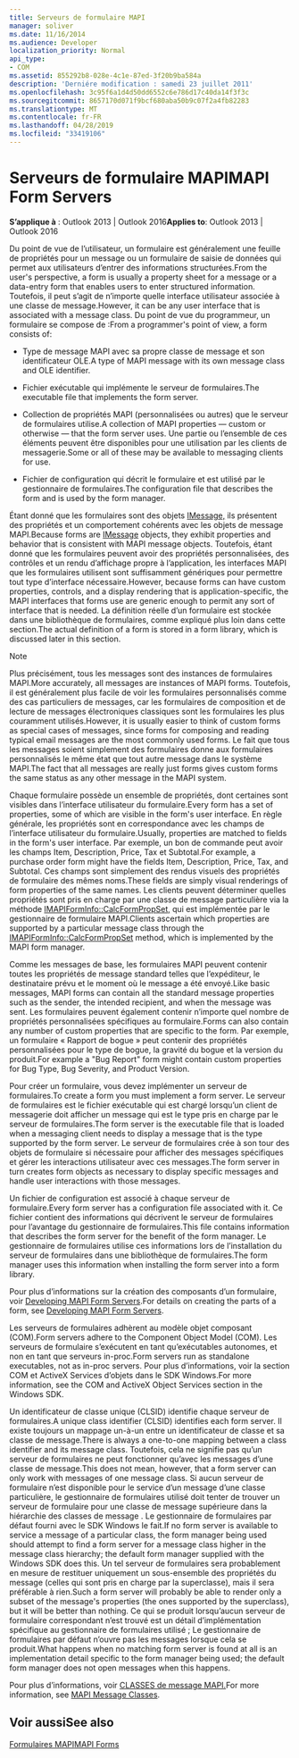```yaml
---
title: Serveurs de formulaire MAPI
manager: soliver
ms.date: 11/16/2014
ms.audience: Developer
localization_priority: Normal
api_type:
- COM
ms.assetid: 855292b8-028e-4c1e-87ed-3f20b9ba584a
description: 'Derniére modification : samedi 23 juillet 2011'
ms.openlocfilehash: 3c95f6a1d4d50dd6552c6e786d17c40da14f3f3c
ms.sourcegitcommit: 8657170d071f9bcf680aba50b9c07f2a4fb82283
ms.translationtype: MT
ms.contentlocale: fr-FR
ms.lasthandoff: 04/28/2019
ms.locfileid: "33419106"
---
```

# <a name="mapi-form-servers"></a><span data-ttu-id="3a5fe-103">Serveurs de formulaire MAPI</span><span class="sxs-lookup"><span data-stu-id="3a5fe-103">MAPI Form Servers</span></span>

  
  
<span data-ttu-id="3a5fe-104">**S’applique à** : Outlook 2013 | Outlook 2016</span><span class="sxs-lookup"><span data-stu-id="3a5fe-104">**Applies to**: Outlook 2013 | Outlook 2016</span></span> 
  
<span data-ttu-id="3a5fe-105">Du point de vue de l’utilisateur, un formulaire est généralement une feuille de propriétés pour un message ou un formulaire de saisie de données qui permet aux utilisateurs d’entrer des informations structurées.</span><span class="sxs-lookup"><span data-stu-id="3a5fe-105">From the user's perspective, a form is usually a property sheet for a message or a data-entry form that enables users to enter structured information.</span></span> <span data-ttu-id="3a5fe-106">Toutefois, il peut s’agit de n’importe quelle interface utilisateur associée à une classe de message.</span><span class="sxs-lookup"><span data-stu-id="3a5fe-106">However, it can be any user interface that is associated with a message class.</span></span> <span data-ttu-id="3a5fe-107">Du point de vue du programmeur, un formulaire se compose de :</span><span class="sxs-lookup"><span data-stu-id="3a5fe-107">From a programmer's point of view, a form consists of:</span></span>
  
- <span data-ttu-id="3a5fe-108">Type de message MAPI avec sa propre classe de message et son identificateur OLE.</span><span class="sxs-lookup"><span data-stu-id="3a5fe-108">A type of MAPI message with its own message class and OLE identifier.</span></span>
    
- <span data-ttu-id="3a5fe-109">Fichier exécutable qui implémente le serveur de formulaires.</span><span class="sxs-lookup"><span data-stu-id="3a5fe-109">The executable file that implements the form server.</span></span>
    
- <span data-ttu-id="3a5fe-110">Collection de propriétés MAPI (personnalisées ou autres) que le serveur de formulaires utilise.</span><span class="sxs-lookup"><span data-stu-id="3a5fe-110">A collection of MAPI properties — custom or otherwise — that the form server uses.</span></span> <span data-ttu-id="3a5fe-111">Une partie ou l’ensemble de ces éléments peuvent être disponibles pour une utilisation par les clients de messagerie.</span><span class="sxs-lookup"><span data-stu-id="3a5fe-111">Some or all of these may be available to messaging clients for use.</span></span>
    
- <span data-ttu-id="3a5fe-112">Fichier de configuration qui décrit le formulaire et est utilisé par le gestionnaire de formulaires.</span><span class="sxs-lookup"><span data-stu-id="3a5fe-112">The configuration file that describes the form and is used by the form manager.</span></span>
    
<span data-ttu-id="3a5fe-113">Étant donné que les formulaires sont des objets [IMessage,](imessageimapiprop.md) ils présentent des propriétés et un comportement cohérents avec les objets de message MAPI.</span><span class="sxs-lookup"><span data-stu-id="3a5fe-113">Because forms are [IMessage](imessageimapiprop.md) objects, they exhibit properties and behavior that is consistent with MAPI message objects.</span></span> <span data-ttu-id="3a5fe-114">Toutefois, étant donné que les formulaires peuvent avoir des propriétés personnalisées, des contrôles et un rendu d’affichage propre à l’application, les interfaces MAPI que les formulaires utilisent sont suffisamment génériques pour permettre tout type d’interface nécessaire.</span><span class="sxs-lookup"><span data-stu-id="3a5fe-114">However, because forms can have custom properties, controls, and a display rendering that is application-specific, the MAPI interfaces that forms use are generic enough to permit any sort of interface that is needed.</span></span> <span data-ttu-id="3a5fe-115">La définition réelle d’un formulaire est stockée dans une bibliothèque de formulaires, comme expliqué plus loin dans cette section.</span><span class="sxs-lookup"><span data-stu-id="3a5fe-115">The actual definition of a form is stored in a form library, which is discussed later in this section.</span></span> 
  
> [!NOTE]
> <span data-ttu-id="3a5fe-116">Plus précisément, tous les messages sont des instances de formulaires MAPI.</span><span class="sxs-lookup"><span data-stu-id="3a5fe-116">More accurately, all messages are instances of MAPI forms.</span></span> <span data-ttu-id="3a5fe-117">Toutefois, il est généralement plus facile de voir les formulaires personnalisés comme des cas particuliers de messages, car les formulaires de composition et de lecture de messages électroniques classiques sont les formulaires les plus couramment utilisés.</span><span class="sxs-lookup"><span data-stu-id="3a5fe-117">However, it is usually easier to think of custom forms as special cases of messages, since forms for composing and reading typical email messages are the most commonly used forms.</span></span> <span data-ttu-id="3a5fe-118">Le fait que tous les messages soient simplement des formulaires donne aux formulaires personnalisés le même état que tout autre message dans le système MAPI.</span><span class="sxs-lookup"><span data-stu-id="3a5fe-118">The fact that all messages are really just forms gives custom forms the same status as any other message in the MAPI system.</span></span> 
  
<span data-ttu-id="3a5fe-119">Chaque formulaire possède un ensemble de propriétés, dont certaines sont visibles dans l’interface utilisateur du formulaire.</span><span class="sxs-lookup"><span data-stu-id="3a5fe-119">Every form has a set of properties, some of which are visible in the form's user interface.</span></span> <span data-ttu-id="3a5fe-120">En règle générale, les propriétés sont en correspondance avec les champs de l’interface utilisateur du formulaire.</span><span class="sxs-lookup"><span data-stu-id="3a5fe-120">Usually, properties are matched to fields in the form's user interface.</span></span> <span data-ttu-id="3a5fe-121">Par exemple, un bon de commande peut avoir les champs Item, Description, Price, Tax et Subtotal.</span><span class="sxs-lookup"><span data-stu-id="3a5fe-121">For example, a purchase order form might have the fields Item, Description, Price, Tax, and Subtotal.</span></span> <span data-ttu-id="3a5fe-122">Ces champs sont simplement des rendus visuels des propriétés de formulaire des mêmes noms.</span><span class="sxs-lookup"><span data-stu-id="3a5fe-122">These fields are simply visual renderings of form properties of the same names.</span></span> <span data-ttu-id="3a5fe-123">Les clients peuvent déterminer quelles propriétés sont pris en charge par une classe de message particulière via la méthode [IMAPIFormInfo::CalcFormPropSet,](imapiforminfo-calcformpropset.md) qui est implémentée par le gestionnaire de formulaire MAPI.</span><span class="sxs-lookup"><span data-stu-id="3a5fe-123">Clients ascertain which properties are supported by a particular message class through the [IMAPIFormInfo::CalcFormPropSet](imapiforminfo-calcformpropset.md) method, which is implemented by the MAPI form manager.</span></span> 
  
<span data-ttu-id="3a5fe-124">Comme les messages de base, les formulaires MAPI peuvent contenir toutes les propriétés de message standard telles que l’expéditeur, le destinataire prévu et le moment où le message a été envoyé.</span><span class="sxs-lookup"><span data-stu-id="3a5fe-124">Like basic messages, MAPI forms can contain all the standard message properties such as the sender, the intended recipient, and when the message was sent.</span></span> <span data-ttu-id="3a5fe-125">Les formulaires peuvent également contenir n’importe quel nombre de propriétés personnalisées spécifiques au formulaire.</span><span class="sxs-lookup"><span data-stu-id="3a5fe-125">Forms can also contain any number of custom properties that are specific to the form.</span></span> <span data-ttu-id="3a5fe-126">Par exemple, un formulaire « Rapport de bogue » peut contenir des propriétés personnalisées pour le type de bogue, la gravité du bogue et la version du produit.</span><span class="sxs-lookup"><span data-stu-id="3a5fe-126">For example a "Bug Report" form might contain custom properties for Bug Type, Bug Severity, and Product Version.</span></span>
  
<span data-ttu-id="3a5fe-127">Pour créer un formulaire, vous devez implémenter un serveur de formulaires.</span><span class="sxs-lookup"><span data-stu-id="3a5fe-127">To create a form you must implement a form server.</span></span> <span data-ttu-id="3a5fe-128">Le serveur de formulaires est le fichier exécutable qui est chargé lorsqu’un client de messagerie doit afficher un message qui est le type pris en charge par le serveur de formulaires.</span><span class="sxs-lookup"><span data-stu-id="3a5fe-128">The form server is the executable file that is loaded when a messaging client needs to display a message that is the type supported by the form server.</span></span> <span data-ttu-id="3a5fe-129">Le serveur de formulaires crée à son tour des objets de formulaire si nécessaire pour afficher des messages spécifiques et gérer les interactions utilisateur avec ces messages.</span><span class="sxs-lookup"><span data-stu-id="3a5fe-129">The form server in turn creates form objects as necessary to display specific messages and handle user interactions with those messages.</span></span>
  
<span data-ttu-id="3a5fe-130">Un fichier de configuration est associé à chaque serveur de formulaire.</span><span class="sxs-lookup"><span data-stu-id="3a5fe-130">Every form server has a configuration file associated with it.</span></span> <span data-ttu-id="3a5fe-131">Ce fichier contient des informations qui décrivent le serveur de formulaires pour l’avantage du gestionnaire de formulaires.</span><span class="sxs-lookup"><span data-stu-id="3a5fe-131">This file contains information that describes the form server for the benefit of the form manager.</span></span> <span data-ttu-id="3a5fe-132">Le gestionnaire de formulaires utilise ces informations lors de l’installation du serveur de formulaires dans une bibliothèque de formulaires.</span><span class="sxs-lookup"><span data-stu-id="3a5fe-132">The form manager uses this information when installing the form server into a form library.</span></span>
  
<span data-ttu-id="3a5fe-133">Pour plus d’informations sur la création des composants d’un formulaire, voir [Developing MAPI Form Servers](developing-mapi-form-servers.md).</span><span class="sxs-lookup"><span data-stu-id="3a5fe-133">For details on creating the parts of a form, see [Developing MAPI Form Servers](developing-mapi-form-servers.md).</span></span>
  
<span data-ttu-id="3a5fe-134">Les serveurs de formulaires adhèrent au modèle objet composant (COM).</span><span class="sxs-lookup"><span data-stu-id="3a5fe-134">Form servers adhere to the Component Object Model (COM).</span></span> <span data-ttu-id="3a5fe-135">Les serveurs de formulaire s’exécutent en tant qu’exécutables autonomes, et non en tant que serveurs in-proc.</span><span class="sxs-lookup"><span data-stu-id="3a5fe-135">Form servers run as standalone executables, not as in-proc servers.</span></span> <span data-ttu-id="3a5fe-136">Pour plus d’informations, voir la section COM et ActiveX Services d’objets dans le SDK Windows.</span><span class="sxs-lookup"><span data-stu-id="3a5fe-136">For more information, see the COM and ActiveX Object Services section in the Windows SDK.</span></span>
  
<span data-ttu-id="3a5fe-137">Un identificateur de classe unique (CLSID) identifie chaque serveur de formulaires.</span><span class="sxs-lookup"><span data-stu-id="3a5fe-137">A unique class identifier (CLSID) identifies each form server.</span></span> <span data-ttu-id="3a5fe-138">Il existe toujours un mappage un-à-un entre un identificateur de classe et sa classe de message.</span><span class="sxs-lookup"><span data-stu-id="3a5fe-138">There is always a one-to-one mapping between a class identifier and its message class.</span></span> <span data-ttu-id="3a5fe-139">Toutefois, cela ne signifie pas qu’un serveur de formulaires ne peut fonctionner qu’avec les messages d’une classe de message.</span><span class="sxs-lookup"><span data-stu-id="3a5fe-139">This does not mean, however, that a form server can only work with messages of one message class.</span></span> <span data-ttu-id="3a5fe-140">Si aucun serveur de formulaire n’est disponible pour le service d’un message d’une classe particulière, le gestionnaire de formulaires utilisé doit tenter de trouver un serveur de formulaire pour une classe de message supérieure dans la hiérarchie des classes de message . Le gestionnaire de formulaires par défaut fourni avec le SDK Windows le fait.</span><span class="sxs-lookup"><span data-stu-id="3a5fe-140">If no form server is available to service a message of a particular class, the form manager being used should attempt to find a form server for a message class higher in the message class hierarchy; the default form manager supplied with the Windows SDK does this.</span></span> <span data-ttu-id="3a5fe-141">Un tel serveur de formulaires sera probablement en mesure de restituer uniquement un sous-ensemble des propriétés du message (celles qui sont pris en charge par la superclasse), mais il sera préférable à rien.</span><span class="sxs-lookup"><span data-stu-id="3a5fe-141">Such a form server will probably be able to render only a subset of the message's properties (the ones supported by the superclass), but it will be better than nothing.</span></span> <span data-ttu-id="3a5fe-142">Ce qui se produit lorsqu’aucun serveur de formulaire correspondant n’est trouvé est un détail d’implémentation spécifique au gestionnaire de formulaires utilisé ; Le gestionnaire de formulaires par défaut n’ouvre pas les messages lorsque cela se produit.</span><span class="sxs-lookup"><span data-stu-id="3a5fe-142">What happens when no matching form server is found at all is an implementation detail specific to the form manager being used; the default form manager does not open messages when this happens.</span></span>
  
<span data-ttu-id="3a5fe-143">Pour plus d’informations, voir [CLASSES de message MAPI.](mapi-message-classes.md)</span><span class="sxs-lookup"><span data-stu-id="3a5fe-143">For more information, see [MAPI Message Classes](mapi-message-classes.md).</span></span>
  
## <a name="see-also"></a><span data-ttu-id="3a5fe-144">Voir aussi</span><span class="sxs-lookup"><span data-stu-id="3a5fe-144">See also</span></span>



[<span data-ttu-id="3a5fe-145">Formulaires MAPI</span><span class="sxs-lookup"><span data-stu-id="3a5fe-145">MAPI Forms</span></span>](mapi-forms.md)

